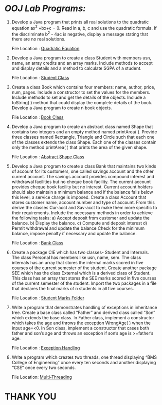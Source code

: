 # ***OOJ Lab Programs:***

1. Develop a Java program that prints all real solutions to the quadratic equation
ax<sup>2</sup> +bx+c = 0. Read in a, b, c and use the quadratic formula. If the discriminate b<sup>2</sup> - 4ac
is negative, display a message stating that there are no real solutions.

    File Location : [Quadratic Equation](https://github.com/harshu-177/OOJ/blob/main/Code/Quadratic.java)

2. Develop a Java program to create a class Student with members usn, name, an array
credits and an array marks. Include methods to accept and display details and a
method to calculate SGPA of a student.

    File Location : [Student Class](https://github.com/harshu-177/OOJ/blob/main/Code/Student.java)

3. Create a class Book which contains four members: name, author, price, num_pages.
Include a constructor to set the values for the members. Include methods to set and
get the details of the objects. Include a toString( ) method that could display the
complete details of the book. Develop a Java program to create n book objects.

    File Location : [Book Class](https://github.com/harshu-177/OOJ/blob/main/Code/Book.java)

4. Develop a Java program to create an abstract class named Shape that contains two
integers and an empty method named printArea( ). Provide three classes named
Rectangle, Triangle and Circle such that each one of the classes extends the class
Shape. Each one of the classes contain only the method printArea( ) that prints the
area of the given shape.

    File Location : [Abstract Shape Class](https://github.com/harshu-177/OOJ/blob/main/Code/Shape.java)

5. Develop a Java program to create a class Bank that maintains two kinds of account
for its customers, one called savings account and the other current account. The
savings account provides compound interest and withdrawal facilities but no cheque
book facility. The current account provides cheque book facility but no interest.
Current account holders should also maintain a minimum balance and if the balance
falls below this level, a service charge is imposed.
Create a class Account that stores customer name, account number and type of
account. From this derive the classes Cur-acct and Sav-acct to make them more
specific to their requirements. Include the necessary methods in order to achieve the
following tasks:
a) Accept deposit from customer and update the balance.
b) Display the balance.
c) Compute and deposit interest
d) Permit withdrawal and update the balance
Check for the minimum balance, impose penalty if necessary and update the balance.

    File Location : [Bank Class](https://github.com/harshu-177/OOJ/blob/main/Code/Bank.java)

6. Create a package CIE which has two classes- Student and Internals. The class Personal
has members like usn, name, sem. The class internals has an array that stores the
internal marks scored in five courses of the current semester of the student. Create
another package SEE which has the class External which is a derived class of Student.
This class has an array that stores the SEE marks scored in five courses of the current
semester of the student. Import the two packages in a file that declares the final
marks of n students in all five courses.

    File Location : [Student Marks Folder](https://github.com/harshu-177/OOJ/tree/main/2023BMS02519)

7. Write a program that demonstrates handling of exceptions in inheritance tree.
Create a base class called “Father” and derived class called “Son” which extends the
base class. In Father class, implement a constructor which takes the age and throws
the exception WrongAge( ) when the input age=&lt;0. In Son class, implement a
constructor that cases both father and son’s age and throws an exception if son’s age
is &gt;=father’s age.

    File Location : [Exception Handling](https://github.com/harshu-177/OOJ/blob/main/Code/EMain.java)

8. Write a program which creates two threads, one thread displaying “BMS College of
Engineering” once every ten seconds and another displaying “CSE” once every two
seconds.

    File Location: [Multi-Threading](https://github.com/harshu-177/OOJ/blob/main/Code/ThreadDemo.java)


# THANK YOU
